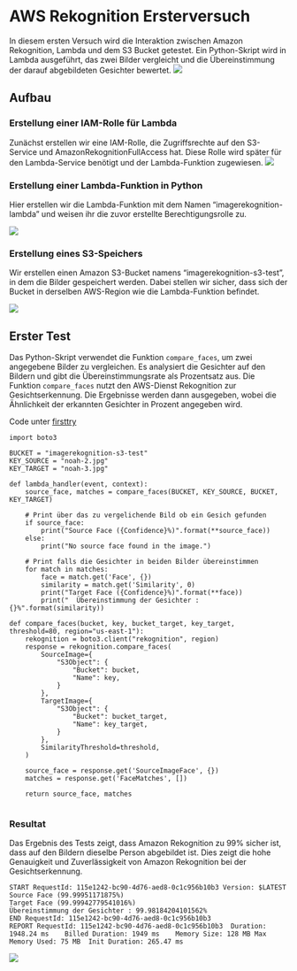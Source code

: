 # AWS  Rekognition Ersterversuch

In diesem ersten Versuch wird die Interaktion zwischen Amazon Rekognition, Lambda und dem S3 Bucket getestet. Ein Python-Skript wird in Lambda ausgeführt, das zwei Bilder vergleicht und die Übereinstimmung der darauf abgebildeten Gesichter bewertet.
![](../attachments/Pasted%20image%2020231124230529.png)

## Aufbau
### Erstellung einer IAM-Rolle für Lambda

Zunächst erstellen wir eine IAM-Rolle, die Zugriffsrechte auf den S3-Service und AmazonRekognitionFullAccess hat. Diese Rolle wird später für den Lambda-Service benötigt und der Lambda-Funktion zugewiesen.
![](../attachments/Pasted%20image%2020231124161910.png)
### Erstellung einer Lambda-Funktion in Python

Hier erstellen wir die Lambda-Funktion mit dem Namen “imagerekognition-lambda” und weisen ihr die zuvor erstellte Berechtigungsrolle zu.


![](../attachments/Pasted%20image%2020231124162207.png)


### Erstellung eines S3-Speichers

Wir erstellen einen Amazon S3-Bucket namens “imagerekognition-s3-test”, in dem die Bilder gespeichert werden. Dabei stellen wir sicher, dass sich der Bucket in derselben AWS-Region wie die Lambda-Funktion befindet.

![](../attachments/Pasted%20image%2020231124162422.png)

## Erster Test

Das Python-Skript verwendet die Funktion `compare_faces`, um zwei angegebene Bilder zu vergleichen. Es analysiert die Gesichter auf den Bildern und gibt die Übereinstimmungsrate als Prozentsatz aus. Die Funktion `compare_faces` nutzt den AWS-Dienst Rekognition zur Gesichtserkennung. Die Ergebnisse werden dann ausgegeben, wobei die Ähnlichkeit der erkannten Gesichter in Prozent angegeben wird.

Code unter [firsttry](../../../code/lamda/firsttry.py)

```
import boto3

BUCKET = "imagerekognition-s3-test"
KEY_SOURCE = "noah-2.jpg"
KEY_TARGET = "noah-3.jpg"

def lambda_handler(event, context):
    source_face, matches = compare_faces(BUCKET, KEY_SOURCE, BUCKET, KEY_TARGET)

    # Print über das zu vergelichende Bild ob ein Gesich gefunden
    if source_face:
        print("Source Face ({Confidence}%)".format(**source_face))
    else:
        print("No source face found in the image.")

    # Print falls die Gesichter in beiden Bilder übereinstimmen
    for match in matches:
        face = match.get('Face', {})
        similarity = match.get('Similarity', 0)
        print("Target Face ({Confidence}%)".format(**face))
        print("  Übereinstimmung der Gesichter : {}%".format(similarity))

def compare_faces(bucket, key, bucket_target, key_target, threshold=80, region="us-east-1"):
    rekognition = boto3.client("rekognition", region)
    response = rekognition.compare_faces(
        SourceImage={
            "S3Object": {
                "Bucket": bucket,
                "Name": key,
            }
        },
        TargetImage={
            "S3Object": {
                "Bucket": bucket_target,
                "Name": key_target,
            }
        },
        SimilarityThreshold=threshold,
    )

    source_face = response.get('SourceImageFace', {})
    matches = response.get('FaceMatches', [])

    return source_face, matches


```

### Resultat

Das Ergebnis des Tests zeigt, dass Amazon Rekognition zu 99% sicher ist, dass auf den Bildern dieselbe Person abgebildet ist. Dies zeigt die hohe Genauigkeit und Zuverlässigkeit von Amazon Rekognition bei der Gesichtserkennung.

```
START RequestId: 115e1242-bc90-4d76-aed8-0c1c956b10b3 Version: $LATEST
Source Face (99.99951171875%)
Target Face (99.99942779541016%)
Übereinstimmung der Gesichter : 99.98184204101562%
END RequestId: 115e1242-bc90-4d76-aed8-0c1c956b10b3
REPORT RequestId: 115e1242-bc90-4d76-aed8-0c1c956b10b3	Duration: 1948.24 ms	Billed Duration: 1949 ms	Memory Size: 128 MB	Max Memory Used: 75 MB	Init Duration: 265.47 ms
```


![](../attachments/Pasted%20image%2020231127144521.png)